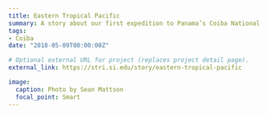 ```yaml
---
title: Eastern Tropical Pacific
summary: A story about our first expedition to Panama’s Coiba National Park. 
tags:
- Coiba
date: "2018-05-09T00:00:00Z"

# Optional external URL for project (replaces project detail page).
external_link: https://stri.si.edu/story/eastern-tropical-pacific

image:
  caption: Photo by Sean Mattson
  focal_point: Smart
---
```


